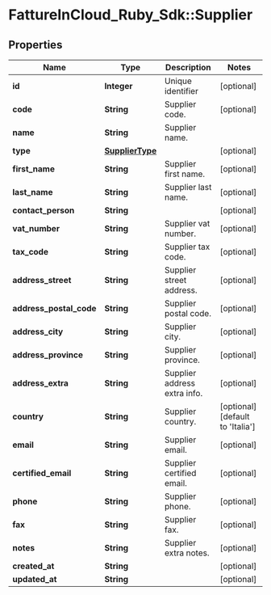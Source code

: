 # FattureInCloud_Ruby_Sdk::Supplier

## Properties

| Name | Type | Description | Notes |
| ---- | ---- | ----------- | ----- |
| **id** | **Integer** | Unique identifier | [optional] |
| **code** | **String** | Supplier code. | [optional] |
| **name** | **String** | Supplier name. |  |
| **type** | [**SupplierType**](SupplierType.md) |  | [optional] |
| **first_name** | **String** | Supplier first name. | [optional] |
| **last_name** | **String** | Supplier last name. | [optional] |
| **contact_person** | **String** |  | [optional] |
| **vat_number** | **String** | Supplier vat number. | [optional] |
| **tax_code** | **String** | Supplier tax code. | [optional] |
| **address_street** | **String** | Supplier street address. | [optional] |
| **address_postal_code** | **String** | Supplier postal code. | [optional] |
| **address_city** | **String** | Supplier city. | [optional] |
| **address_province** | **String** | Supplier province. | [optional] |
| **address_extra** | **String** | Supplier address extra info. | [optional] |
| **country** | **String** | Supplier country. | [optional][default to &#39;Italia&#39;] |
| **email** | **String** | Supplier email. | [optional] |
| **certified_email** | **String** | Supplier certified email. | [optional] |
| **phone** | **String** | Supplier phone. | [optional] |
| **fax** | **String** | Supplier fax. | [optional] |
| **notes** | **String** | Supplier extra notes. | [optional] |
| **created_at** | **String** |  | [optional] |
| **updated_at** | **String** |  | [optional] |

